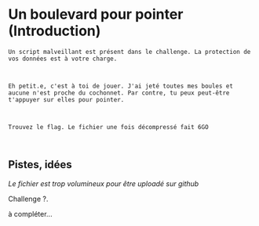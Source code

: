 # Un boulevard pour pointer (Introduction)

```
Un script malveillant est présent dans le challenge. La protection de vos données est à votre charge.

 

Eh petit.e, c'est à toi de jouer. J'ai jeté toutes mes boules et aucune n'est proche du cochonnet. Par contre, tu peux peut-être t'appuyer sur elles pour pointer.

 

Trouvez le flag. Le fichier une fois décompressé fait 6GO

 
```

## Pistes, idées

_Le fichier est trop volumineux pour être uploadé sur github_

Challenge ?.


à compléter...
